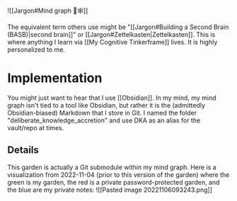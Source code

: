 ![[Jargon#Mind graph 🧠🕸]]

The equivalent term others use might be "[[Jargon#Building a Second Brain (BASB)|second brain]]" or [[Jargon#Zettelkasten|Zettelkasten]]. This is where anything I learn via [[My Cognitive Tinkerframe]] lives. It is highly personalized to me.

# Implementation

You might just want to hear that I use [[Obsidian]]. In my mind, my mind graph isn't tied to a tool like Obsidian, but rather it is the (admittedly Obsidian-biased) Markdown that I store in Git. I named the folder "deliberate_knowledge_accretion" and use DKA as an alias for the vault/repo at times.

## Details

This garden is actually a Git submodule within my mind graph. Here is a visualization from 2022-11-04 (prior to this version of the garden) where the green is my garden, the red is a private password-protected garden, and the blue are my private notes:
![[Pasted image 20221106093243.png]]


